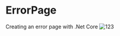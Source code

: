 # ErrorPage
Creating an error page with .Net Core
![123](https://user-images.githubusercontent.com/70010594/227737689-1c19fbca-a974-4716-a9ff-cc0efee988d2.jpg)
